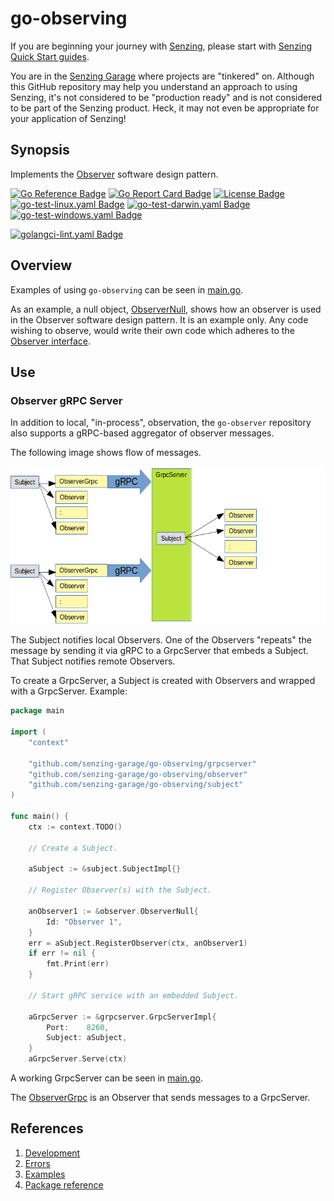 # go-observing

If you are beginning your journey with [Senzing],
please start with [Senzing Quick Start guides].

You are in the [Senzing Garage] where projects are "tinkered" on.
Although this GitHub repository may help you understand an approach to using Senzing,
it's not considered to be "production ready" and is not considered to be part of the Senzing product.
Heck, it may not even be appropriate for your application of Senzing!

## Synopsis

Implements the [Observer] software design pattern.

[![Go Reference Badge]][Package reference]
[![Go Report Card Badge]][Go Report Card]
[![License Badge]][License]
[![go-test-linux.yaml Badge]][go-test-linux.yaml]
[![go-test-darwin.yaml Badge]][go-test-darwin.yaml]
[![go-test-windows.yaml Badge]][go-test-windows.yaml]

[![golangci-lint.yaml Badge]][golangci-lint.yaml]

## Overview

Examples of using `go-observing` can be seen in [main.go].

As an example, a null object, [ObserverNull],
shows how an observer is used in the Observer software design pattern.
It is an example only.
Any code wishing to observe, would write their own code
which adheres to the [Observer interface].

## Use

### Observer gRPC Server

In addition to local, "in-process", observation,
the `go-observer` repository also supports a gRPC-based aggregator of observer messages.

The following image shows flow of messages.

![Image of architecture]

The Subject notifies local Observers.  One of the Observers "repeats"
the message by sending it via gRPC to a GrpcServer that embeds a Subject.
That Subject notifies remote Observers.

To create a GrpcServer, a Subject is created with Observers and wrapped with a GrpcServer.
Example:

```go
package main

import (
    "context"

    "github.com/senzing-garage/go-observing/grpcserver"
    "github.com/senzing-garage/go-observing/observer"
    "github.com/senzing-garage/go-observing/subject"
)

func main() {
    ctx := context.TODO()

    // Create a Subject.

    aSubject := &subject.SubjectImpl{}

    // Register Observer(s) with the Subject.

    anObserver1 := &observer.ObserverNull{
        Id: "Observer 1",
    }
    err = aSubject.RegisterObserver(ctx, anObserver1)
    if err != nil {
        fmt.Print(err)
    }

    // Start gRPC service with an embedded Subject.

    aGrpcServer := &grpcserver.GrpcServerImpl{
        Port:    8260,
        Subject: aSubject,
    }
    aGrpcServer.Serve(ctx)
```

A working GrpcServer can be seen in [main.go].

The [ObserverGrpc] is an Observer that sends messages to a GrpcServer.

## References

1. [Development]
1. [Errors]
1. [Examples]
1. [Package reference]

[Development]: docs/development.md
[Errors]: docs/errors.md
[Examples]: docs/examples.md
[Go Reference Badge]: https://pkg.go.dev/badge/github.com/senzing-garage/go-observing.svg
[Go Report Card Badge]: https://goreportcard.com/badge/github.com/senzing-garage/go-observing
[Go Report Card]: https://goreportcard.com/report/github.com/senzing-garage/go-observing
[go-test-darwin.yaml Badge]: https://github.com/senzing-garage/go-observing/actions/workflows/go-test-darwin.yaml/badge.svg
[go-test-darwin.yaml]: https://github.com/senzing-garage/go-observing/actions/workflows/go-test-darwin.yaml
[go-test-linux.yaml Badge]: https://github.com/senzing-garage/go-observing/actions/workflows/go-test-linux.yaml/badge.svg
[go-test-linux.yaml]: https://github.com/senzing-garage/go-observing/actions/workflows/go-test-linux.yaml
[go-test-windows.yaml Badge]: https://github.com/senzing-garage/go-observing/actions/workflows/go-test-windows.yaml/badge.svg
[go-test-windows.yaml]: https://github.com/senzing-garage/go-observing/actions/workflows/go-test-windows.yaml
[golangci-lint.yaml Badge]: https://github.com/senzing-garage/go-observing/actions/workflows/golangci-lint.yaml/badge.svg
[golangci-lint.yaml]: https://github.com/senzing-garage/go-observing/actions/workflows/golangci-lint.yaml
[License Badge]: https://img.shields.io/badge/License-Apache2-brightgreen.svg
[License]: https://github.com/senzing-garage/go-observing/blob/main/LICENSE
[main.go]: main.go
[Package reference]: https://pkg.go.dev/github.com/senzing-garage/go-observing
[Senzing Garage]: https://github.com/senzing-garage
[Senzing Quick Start guides]: https://docs.senzing.com/quickstart/
[Senzing]: https://senzing.com/
[Observer]: https://en.wikipedia.org/wiki/Observer_pattern
[ObserverNull]: observer/observer_null.go
[Observer interface]: observer/main.go
[Image of architecture]: docs/img/repeater.png
[ObserverGrpc]: observer/observer_grpc.go
